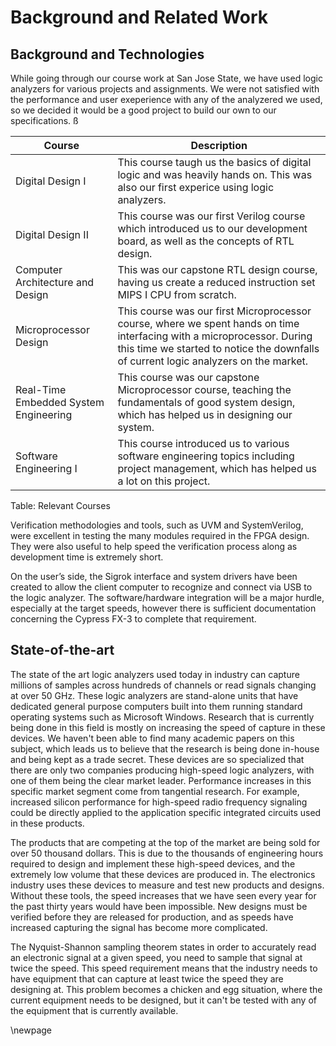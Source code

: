# Background and Related Work #

## Background and Technologies ##

<!-- [Provide the necessary background of this project, including concepts and knowledge (e.g design patterns, asynchronous programming, project estimation, scientific and mathematical theories), along with technologies (e.g. PhP, MySql). In addition, provide an updated table of courses you have taken that you applied to the project and how you applied them.] -->

While going through our course work at San Jose State, we have used logic analyzers for various projects and assignments. We were not satisfied with the performance and user exeperience with any of the analyzered we used, so we decided it would be a good project to build our own to our specifications. ß

| Course 									| Description | 
| --- 										| ------- |
| Digital Design I 							| This course taugh us the basics of digital logic and was heavily hands on. This was also our first experice using logic analyzers. |
| Digital Design II 						| This course was our first Verilog course which introduced us to our development board, as well as the concepts of RTL design. |
| Computer Architecture and Design 			| This was our capstone RTL design course, having us create a reduced instruction set MIPS I CPU from scratch. |
| Microprocessor Design 					| This course was our first Microprocessor course, where we spent hands on time interfacing with a microprocessor. During this time we started to notice the downfalls of current logic analyzers on the market.|
| Real-Time Embedded System Engineering 	| This course was our capstone Microprocessor course, teaching the fundamentals of good system design, which has helped us in designing our system. |
| Software Engineering I 					| This course introduced us to various software engineering topics including project management, which has helped us a lot on this project. |
Table: Relevant Courses

Verification methodologies and tools, such as UVM and SystemVerilog, were excellent in testing the many modules required in the FPGA design. They were also useful to help speed the verification process along as development time is extremely short.

On the user’s side, the Sigrok interface and system drivers have been created to allow the client computer to recognize and connect via USB to the logic analyzer. The software/hardware integration will be a major hurdle, especially at the target speeds, however there is sufficient documentation concerning the Cypress FX-3 to complete that requirement.

<!-- ## Literature Search ## -->

<!-- [Similarly, present your updated literature search adding to those that you explained in Chapter 1 of 195A workbook.] -->

## State-of-the-art ##

<!-- [A smaller, one page summary follows the literature review. Please refer to ‘State-of-the-Art Summary’ section in Chapter 1 of 195A workbook. You should provide an updated state-of-the-art summary here.]  -->

The state of the art logic analyzers used today in industry can capture millions of samples across hundreds of channels or read signals changing at over 50 GHz. These logic analyzers are stand-alone units that have dedicated general purpose computers built into them running standard operating systems such as Microsoft Windows. Research that is currently being done in this field is mostly on increasing the speed of capture in these devices. We haven't been able to find many academic papers on this subject, which leads us to believe that the research is being done in-house and being kept as a trade secret. These devices are so specialized that there are only two companies producing high-speed logic analyzers, with one of them being the clear market leader. Performance increases in this specific market segment come from tangential research. For example, increased silicon performance for high-speed radio frequency signaling could be directly applied to the application specific integrated circuits used in these products.

The products that are competing at the top of the market are being sold for over 50 thousand dollars. This is due to the thousands of engineering hours required to design and implement these high-speed devices, and the extremely low volume that these devices are produced in. The electronics industry uses these devices to measure and test new products and designs. Without these tools, the speed increases that we have seen every year for the past thirty years would have been impossible. New designs must be verified before they are released for production, and as speeds have increased capturing the signal has become more complicated.

The Nyquist-Shannon sampling theorem states in order to accurately read an electronic signal at a given speed, you need to sample that signal at twice the speed. This speed requirement means that the industry needs to have equipment that can capture at least twice the speed they are designing at. This problem becomes a chicken and egg situation, where the current equipment needs to be designed, but it can't be tested with any of the equipment that is currently available.

\newpage